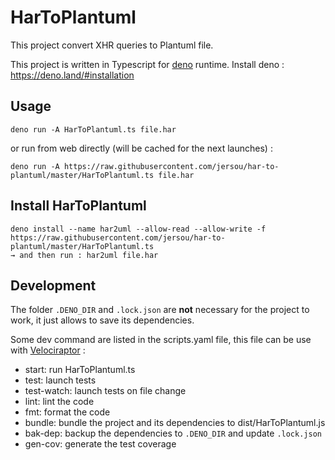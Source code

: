 # HarToPlantuml

This project convert XHR queries to Plantuml file.

This project is written in Typescript for [deno](https://deno.land/) runtime.
Install deno : https://deno.land/#installation

## Usage

```shell
deno run -A HarToPlantuml.ts file.har
```

or run from web directly (will be cached for the next launches) :

```shell
deno run -A https://raw.githubusercontent.com/jersou/har-to-plantuml/master/HarToPlantuml.ts file.har
```

## Install HarToPlantuml

```
deno install --name har2uml --allow-read --allow-write -f https://raw.githubusercontent.com/jersou/har-to-plantuml/master/HarToPlantuml.ts
→ and then run : har2uml file.har
```

## Development

The folder `.DENO_DIR` and `.lock.json` are **not** necessary for the project to
work, it just allows to save its dependencies.

Some dev command are listed in the scripts.yaml file, this file can be use with
[Velociraptor](https://velociraptor.run/docs/installation/) :

- start: run HarToPlantuml.ts
- test: launch tests
- test-watch: launch tests on file change
- lint: lint the code
- fmt: format the code
- bundle: bundle the project and its dependencies to dist/HarToPlantuml.js
- bak-dep: backup the dependencies to `.DENO_DIR` and update `.lock.json`
- gen-cov: generate the test coverage
